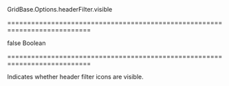 <!--id-->GridBase.Options.headerFilter.visible<!--/id-->
===========================================================================
<!--default-->false<!--/default-->
<!--type-->Boolean<!--/type-->
===========================================================================

<!--shortDescription-->
Indicates whether header filter icons are visible.
<!--/shortDescription-->

<!--fullDescription-->

<!--/fullDescription-->